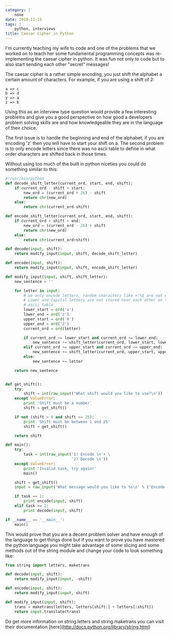 ```yaml
---
category: |
    none
date: 2010-11-15
tags: |
    python, interviews
title: Caesar Cipher in Python
---
```


I\'m currently teaching my wife to code and one of the problems that we
worked on to teach her some fundamental programming concepts was
re-implementing the caesar cipher in python. It was fun not only to code
but to also start sending each other \"secret\" messages!

The caesar cipher is a rather simple encoding, you just shift the
alphabet a certain amount of characters. For example, if you are using a
shift of 2:

```
a => c
b => d
y => a
z => b
```

Using this as an interview type question would provide a few interesting
problems and give you a good perspective on how good a developers
problem solving skills are and how knowledgeable they are in the
language of their choice.

The first issue is to handle the beginning and end of the alphabet, if
you are encoding \'z\' then you will have to start your shift on a. The
second problem is to only encode letters since there was no ascii table
to define in what order characters are shifted back in those times.

Without using too much of the built in python niceties you could do
something similar to this:

```python
#!/usr/bin/python
def decode_shift_letter(current_ord, start, end, shift):
    if current_ord - shift < start:
        new_ord = (current_ord + 26) - shift
        return chr(new_ord)
    else:
        return chr(current_ord-shift)

def encode_shift_letter(current_ord, start, end, shift):
    if current_ord + shift > end:
        new_ord = (current_ord - 26) + shift
        return chr(new_ord)
    else:
        return chr(current_ord+shift)

def decode(input, shift):
    return modify_input(input, shift, decode_shift_letter)

def encode(input, shift):
    return modify_input(input, shift, encode_shift_letter)

def modify_input(input, shift, shift_letter):
    new_sentence = ''

    for letter in input:
        # we only encode letters, random characters like +!%$ are not encoded.
        # Lower and Capital letters are not stored near each other on the
        # ascii table
        lower_start = ord('a')
        lower_end = ord('z')
        upper_start = ord('A')
        upper_end = ord('Z')
        current_ord = ord(letter)

        if current_ord >= lower_start and current_ord <= lower_end:
            new_sentence += shift_letter(current_ord, lower_start, lower_end, shift)
        elif current_ord >= upper_start and current_ord <= upper_end:
            new_sentence += shift_letter(current_ord, upper_start, upper_end, shift)
        else:
            new_sentence += letter

    return new_sentence


def get_shift():
    try:
        shift = int(raw_input('What shift would you like to use?\n'))
    except ValueError:
        print 'Shift must be a number'
        shift = get_shift()

    if not (shift > 0 and shift <= 25):
        print 'Shift must be between 1 and 25'
        shift = get_shift()

    return shift

def main():
    try:
        task = int(raw_input('1) Encode \n'+ \
                             '2) Decode \n'))
    except ValueError:
        print 'Invalid task, try again!'
        main()

    shift = get_shift()
    input = raw_input('What message would you like to %s\n' % ('Encode' if task == 1 else 'Decode'))

    if task == 1:
        print encode(input, shift)
    elif task == 2:
        print decode(input, shift)

if __name__ == '__main__':
    main()
```

This would prove that you are a decent problem solver and have enough of
the language to get things done but if you want to prove you have
mastered the python language you might take advantage of some slicing
and some methods out of the string module and change your code to look
something like:

```python
from string import letters, maketrans

def decode(input, shift):
    return modify_input(input, -shift)

def encode(input, shift):
    return modify_input(input, shift)

def modify_input(input, shift):
    trans = maketrans(letters, letters[shift:] + letters[:shift])
    return input.translate(trans)
```

Do get more information on string.letters and string.maketrans you can
visit their documentation
\[here\](<http://docs.python.org/library/string.html>)
